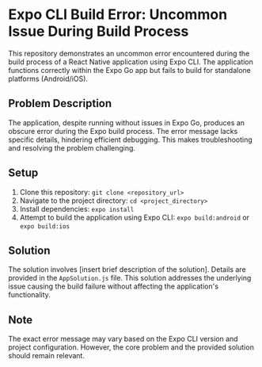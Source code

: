 # Expo CLI Build Error: Uncommon Issue During Build Process

This repository demonstrates an uncommon error encountered during the build process of a React Native application using Expo CLI. The application functions correctly within the Expo Go app but fails to build for standalone platforms (Android/iOS).

## Problem Description

The application, despite running without issues in Expo Go, produces an obscure error during the Expo build process. The error message lacks specific details, hindering efficient debugging.  This makes troubleshooting and resolving the problem challenging.

## Setup

1. Clone this repository: `git clone <repository_url>`
2. Navigate to the project directory: `cd <project_directory>`
3. Install dependencies: `expo install`
4. Attempt to build the application using Expo CLI: `expo build:android` or `expo build:ios`

## Solution

The solution involves [insert brief description of the solution].  Details are provided in the `AppSolution.js` file.  This solution addresses the underlying issue causing the build failure without affecting the application's functionality.

## Note

The exact error message may vary based on the Expo CLI version and project configuration. However, the core problem and the provided solution should remain relevant.
